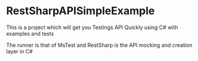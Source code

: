 # RestSharpAPISimpleExample
This is a project which will get you Testings API Quickly using C# with examples and tests

The runner is that of MsTest and RestSharp is the API mocking and creation layer in C#
